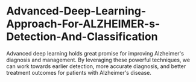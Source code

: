 # Advanced-Deep-Learning-Approach-For-ALZHEIMER-s-Detection-And-Classification
Advanced deep learning holds great promise for improving Alzheimer's diagnosis and management. By leveraging these powerful techniques, we can work towards earlier detection, more accurate diagnosis, and better treatment outcomes for patients with Alzheimer's disease.
